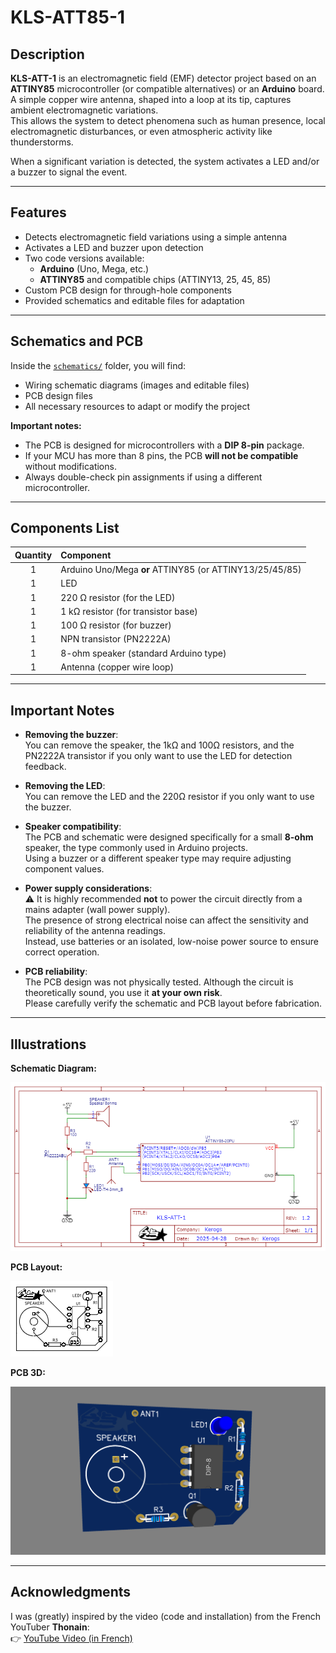 # KLS-ATT85-1

## Description

**KLS-ATT-1** is an electromagnetic field (EMF) detector project based on an **ATTINY85** microcontroller (or compatible alternatives) or an **Arduino** board.  
A simple copper wire antenna, shaped into a loop at its tip, captures ambient electromagnetic variations.  
This allows the system to detect phenomena such as human presence, local electromagnetic disturbances, or even atmospheric activity like thunderstorms.

When a significant variation is detected, the system activates a LED and/or a buzzer to signal the event.

---

## Features

- Detects electromagnetic field variations using a simple antenna
- Activates a LED and buzzer upon detection
- Two code versions available:
  - **Arduino** (Uno, Mega, etc.)
  - **ATTINY85** and compatible chips (ATTINY13, 25, 45, 85)
- Custom PCB design for through-hole components
- Provided schematics and editable files for adaptation

---

## Schematics and PCB

Inside the [`schematics/`](schematics/) folder, you will find:
- Wiring schematic diagrams (images and editable files)
- PCB design files
- All necessary resources to adapt or modify the project

**Important notes:**
- The PCB is designed for microcontrollers with a **DIP 8-pin** package.
- If your MCU has more than 8 pins, the PCB **will not be compatible** without modifications.
- Always double-check pin assignments if using a different microcontroller.

---

## Components List

| Quantity | Component                          |
|:--------:|:-----------------------------------|
| 1        | Arduino Uno/Mega **or** ATTINY85 (or ATTINY13/25/45/85) |
| 1        | LED                                |
| 1        | 220 Ω resistor (for the LED)        |
| 1        | 1 kΩ resistor (for transistor base) |
| 1        | 100 Ω resistor (for buzzer)         |
| 1        | NPN transistor (PN2222A)            |
| 1        | 8-ohm speaker (standard Arduino type) |
| 1        | Antenna (copper wire loop)          |

---

## Important Notes

- **Removing the buzzer**:  
  You can remove the speaker, the 1kΩ and 100Ω resistors, and the PN2222A transistor if you only want to use the LED for detection feedback.

- **Removing the LED**:  
  You can remove the LED and the 220Ω resistor if you only want to use the buzzer.

- **Speaker compatibility**:  
  The PCB and schematic were designed specifically for a small **8-ohm** speaker, the type commonly used in Arduino projects.  
  Using a buzzer or a different speaker type may require adjusting component values.

- **Power supply considerations**:  
  ⚠️ It is highly recommended **not** to power the circuit directly from a mains adapter (wall power supply).  
  The presence of strong electrical noise can affect the sensitivity and reliability of the antenna readings.  
  Instead, use batteries or an isolated, low-noise power source to ensure correct operation.

- **PCB reliability**:  
  The PCB design was not physically tested. Although the circuit is theoretically sound, you use it **at your own risk**.  
  Please carefully verify the schematic and PCB layout before fabrication.

---

## Illustrations

**Schematic Diagram:**

![Schematic](schematics/schematic.png)

**PCB Layout:**

![PCB](schematics/PCB.png)

**PCB 3D:**

![PCB 3D](schematics/PCB_3D.png)

---

## Acknowledgments

I was (greatly) inspired by the video (code and installation) from the French YouTuber **Thonain**:  
👉 [YouTube Video (in French)](https://youtu.be/DCMp2S7ite4?si=R_xh_qELCqetFBuS)